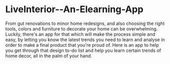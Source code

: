 # LiveInterior--An-Elearning-App
 From gut renovations to minor home redesigns, and also choosing the right tools, colors and furniture to decorate your home can be overwhelming. Luckily, there's an app for that which will make the process simple and easy, by letting you know the latest trends you need to learn and analyse in order to make a final product that you're proud of. 
 Here is an app to help you get through that design to-do list and help you learn certain trends of home decor, all in the palm of your hand.
